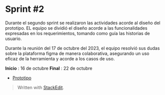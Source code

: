 ﻿# Sprint #2 

Durante el segundo sprint se realizaron las actividades acorde al diseño del prototipo. EL equipo se dividió el diseño acorde a las funcionalidades expresadas en los requerimientos, tomando como guía las historias de usuario. 

Durante la reunión del 17 de octubre del 2023, el equipo resolvió sus dudas sobre la plataforma figma de manera colaborativa, asegurando un uso eficaz de la herramienta y acorde a los casos de uso.

**Inicio** : 16 de octubre 
**Final** : 22 de octubre 

 - [Prototipo](https://github.com/danivillarino/Equipo2_FIS/blob/main/Dise%C3%B1o/TuriAmigos.md)

> Written with [StackEdit](https://stackedit.io/).
